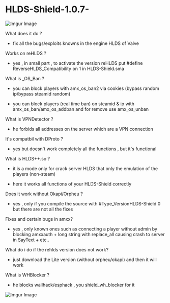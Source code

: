 # HLDS-Shield-1.0.7-

![Imgur Image](https://i.imgur.com/rCie2p6.png)

What does it do ?

- fix all the bugs/exploits knowns in the engine HLDS of Valve

Works on reHLDS ?

- yes , in small part , to activate the version reHLDS put #define ReverseHLDS_Compatibility on 1 in HLDS-Shield.sma

What is _OS_Ban ?

- you can block players with amx_os_ban2 <name> <reason> <time> via cookies (bypass random ip/bypass steamid random)
  
- you can block players (real time ban) on steamid & ip with amx_os_ban/amx_os_addban and for remove use amx_os_unban

What is VPNDetector ?

- he forbids all addresses on the server which are a VPN connection
  
It's compatbil with DProto ?

- yes but doesn't work completely all the functions , but it's functional

What is HLDS++.so ?

- it is a mode only for crack server HLDS that only the emulation of the players (non-steam)

- here it works all functions of your HLDS-Shield correctly

Does it work without Okapi/Orpheu ?

- yes , only if you compile the source with #Type_VersionHLDS-Shield 0 but there are not all the fixes

Fixes and certain bugs in amxx? 

- yes , only known ones such as connecting a player without admin by blocking amxxauth + long string with replace_all causing crash to server in SayText + etc.. 

What do i do if the rehlds version does not work?

- just download the Lite version (without orpheu/okapi) and then it will work

What is WHBlocker ?

- he blocks wallhack/esphack , you shield_wh_blocker for it

![Imgur Image](https://i.imgur.com/fvnlobd.png)
